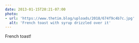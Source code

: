```yaml
---
date: 2013-01-15T20:21-07:00
photo:
- url: 'https://www.thetim.blog/uploads/2018/674f9c4b7c.jpg'
  alt: 'French toast with syrup drizzled over it'
---
```

French toast!

